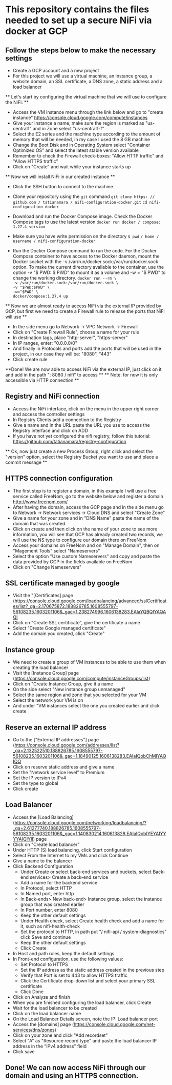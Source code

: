 # This repository contains the files needed to set up a secure NiFi via docker at GCP


## Follow the steps below to make the necessary settings

- Create a GCP account and a new project
- For this project we will use a virtual machine, an instance group, a website domain, an SSL certificate, a DNS zone, a static address and a load balancer

** Let's start by configuring the virtual machine that we will use to configure the NiFi: **
- Access the VM instance menu through the link below and go to "create instance"
https://console.cloud.google.com/compute/instances
- Give your instance a name, make sure the region is marked as "us-central1" and in Zone select "us-central1-f"
- Select the E2 series and the machine type according to the amount of memory that will be needed, in my case I used the 8 GB machine
- Change the Boot Disk and in Operating System select "Container Optimized OS" and select the latest stable version available
- Remember to check the Firewall check-boxes: "Allow HTTP traffic" and "Allow HTTPS traffic"
- Click on "Create" and wait while your instance starts up

** Now we will install NiFi in our created instance **
- Click the SSH button to connect to the machine
- Clone your repository using the ```git``` command
```git clone https: // github.com / tatianamara / nifi-configuration-docker.git```
```cd nifi-configuration-docker```


- Download and run the Docker Compose image. Check the Docker Compose tags to use the latest version
```docker run docker / compose: 1.27.4 version```
- Make sure you have write permission on the directory
```$ pwd```
```/ home / username / nifi-configuration-docker```
- Run the Docker Compose command to run the code.
For the Docker Compose container to have access to the Docker daemon, mount the Docker socket with the -v /var/run/docker.sock:/var/run/docker.sock option.
To make the current directory available to the container, use the option -v "$ PWD: $ PWD" to mount it as a volume and -w = "$ PWD" to change the working directory.
```docker run --rm \```  
```-v /var/run/docker.sock:/var/run/docker.sock \```  
```-v "$PWD:$PWD" \```  
```-w="$PWD" \```  
```docker/compose:1.27.4 up```  


** Now we are almost ready to access NiFi via the external IP provided by GCP, but first we need to create a Firewall rule to release the ports that NiFi will use **
- In the side menu go to Network -> VPC Network -> Firewall
- Click on "Create Firewall Rule", choose a name for your rule
- In destination tags, place "http-server", "https-server"
- In IP ranges, enter: "0.0.0.0/0"
- And finally in Protocols and ports add the ports that will be used in the project, in our case they will be: "8080", "443"
- Click create rule

**Done! We are now able to access NiFi via the external IP, just click on it and add in the path ": 8080 / nifi" to access **
** Note: for now it is only accessible via HTTP connection **


## Registry and NiFi connection
- Access the NiFi interface, click on the menu in the upper right corner and access the controller settings
- In Registry Clients add a connection to the Registry
- Give a name and in the URL paste the URL you use to access the Registry interface and click on ADD
- If you have not yet configured the nifi registry, follow this tutorial: https://github.com/tatianamara/registry-configuration

** Ok, now just create a new Process Group, right click and select the "version" option, select the Registry Bucket you want to use and place a commit message **

## HTTPS connection configuration
- The first step is to register a domain, in this example I will use a free service called FreeNom, go to the website below and register a domain
http://www.freenom.com/
- After having the domain, access the GCP page and in the side menu go to Network -> Network services -> Cloud DNS and select "Create Zone"
- Give a name for your zone and in "DNS Name" paste the name of the domain that was created
- Click on create and then click on the name of your zone to see more information, you will see that GCP has already created two records, we will use the NS type to configure our domain there on FreeNom
- Access your domains on FreeNom and on "Manage Domain", then on "Magement Tools" select "Nameservers"
- Select the option "Use custom Nameservers" and copy and paste the data provided by GCP in the fields available on FreeNom
- Click on "Change Nameservers"

## SSL certificate managed by google
- Visit the "[Certificates] page (https://console.cloud.google.com/loadbalancing/advanced/sslCertificates/list?_ga=2.170675872.188826785.1608555797-56108235.1603201106&_gac=1.238274996.1606138283.EAIaYQBQIYAQAQI
- Click on "Create SSL certificate", give the certificate a name
- Select "Create Google managed certificate"
- Add the domain you created, click "Create"

## Instance group
- We need to create a group of VM instances to be able to use them when creating the load balancer
- Visit the [Instance Group] page (https://console.cloud.google.com/compute/instanceGroups/list)
- Click on "Create Instance Group, give it a name
- On the side select "New instance group unmanaged"
- Select the same region and zone that you selected for your VM
- Select the network your VM is on
- And under "VM instances select the one you created earlier and click create

## Reserve an external IP address
- Go to the ["External IP addresses"] page (https://console.cloud.google.com/addresses/list?_ga=2.132522510.188826785.1608555797-56108235.1603201106&_gac=1.18490125.1606138283.EAIaIQobChMIYAQIQQ
- Click on reserve static address and give a name
- Set the "Network service level" to Premium
- Set the IP version to IPv4
- Set the type to global
- Click create

## Load Balancer
- Access the [Load Balancing] (https://console.cloud.google.com/networking/loadbalancing/?_ga=2.61277740.188826785.1608555797-56108235.1603201106&_gac=1.140830214.160613828.EAIaIQobIYEYAIYYYYAIQIYII) page
- Click on "Create load balancer"
- Under HTTP (S) load balancing, click Start configuration
- Select From the Internet to my VMs and click Continue
- Give a name to the balancer
- Click Backend Configuration
    - Under Create or select back-end services and buckets, select Back-end services> Create a back-end service
    - Add a name for the backend service
    - In Protocol, select HTTP
    - In Named port, enter http
    - In Back-ends> New back-end> Instance group, select the instance group that was created earlier
    - In Port number, enter 8080
    - Keep the other default settings
    - Under Health check, select Create health check and add a name for it, such as nifi-health-check
    - Set the protocol to HTTP, in path put "/ nifi-api / system-diagnostics" click Save and continue
    - Keep the other default settings
    - Click Create
- In Host and path rules, keep the default settings
- In Front-end configuration, use the following values:
    - Set Protocol to HTTPS
    - Set the IP address as the static address created in the previous step
    - Verify that Port is set to 443 to allow HTTPS traffic
    - Click the Certificate drop-down list and select your primary SSL certificate
    - Click Done
- Click on Analyze and finish
- When you are finished configuring the load balancer, click Create
- Wait for the load balancer to be created
- Click on the load balancer name
- On the Load Balancer Details screen, note the IP: Load balancer port
- Access the [domains] page (https://console.cloud.google.com/net-services/dns/zones)
- Click on your zone and click "Add recordset"
- Select "A" as "Resource record type" and paste the load balancer IP address in the "IPv4 address" field
- Click save

## Done! We can now access NiFi through our domain and using an HTTPS connection.
